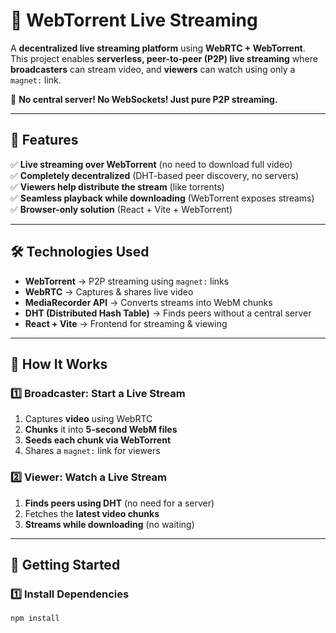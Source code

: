 # 📡 WebTorrent Live Streaming

A **decentralized live streaming platform** using **WebRTC + WebTorrent**.  
This project enables **serverless, peer-to-peer (P2P) live streaming** where **broadcasters** can stream video, and **viewers** can watch using only a `magnet:` link.  

🚀 **No central server! No WebSockets! Just pure P2P streaming.**  

---

## **🎯 Features**
✅ **Live streaming over WebTorrent** (no need to download full video)  
✅ **Completely decentralized** (DHT-based peer discovery, no servers)  
✅ **Viewers help distribute the stream** (like torrents)  
✅ **Seamless playback while downloading** (WebTorrent exposes streams)  
✅ **Browser-only solution** (React + Vite + WebTorrent)  

---

## **🛠️ Technologies Used**
- **WebTorrent** → P2P streaming using `magnet:` links  
- **WebRTC** → Captures & shares live video  
- **MediaRecorder API** → Converts streams into WebM chunks  
- **DHT (Distributed Hash Table)** → Finds peers without a central server  
- **React + Vite** → Frontend for streaming & viewing  

---

## **📌 How It Works**
### **1️⃣ Broadcaster: Start a Live Stream**
1. Captures **video** using WebRTC  
2. **Chunks** it into **5-second WebM files**  
3. **Seeds each chunk via WebTorrent**  
4. Shares a `magnet:` link for viewers  

### **2️⃣ Viewer: Watch a Live Stream**
1. **Finds peers using DHT** (no need for a server)  
2. Fetches the **latest video chunks**  
3. **Streams while downloading** (no waiting)  

---

## **🚀 Getting Started**
### **1️⃣ Install Dependencies**
```sh
npm install
